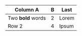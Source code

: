 | Column A            | B | Last  |
| ------------------- | - | ----- |
| Two **bold** words  | 2 | Lorem |
| Row 2               | 4 | Ipsum |
